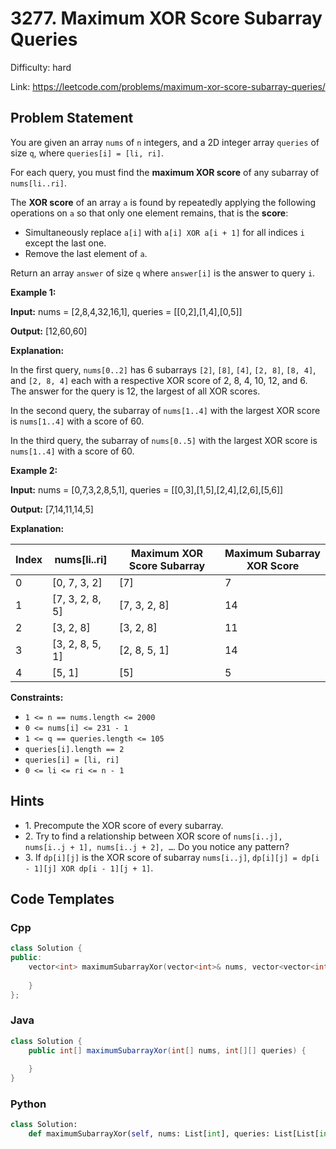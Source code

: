 # 3277. Maximum XOR Score Subarray Queries

Difficulty: hard

Link: https://leetcode.com/problems/maximum-xor-score-subarray-queries/

## Problem Statement

You are given an array `nums` of `n` integers, and a 2D integer array `queries` of size `q`, where `queries[i] = [li, ri]`.

For each query, you must find the **maximum XOR score** of any subarray of `nums[li..ri]`.

The **XOR score** of an array `a` is found by repeatedly applying the following operations on `a` so that only one element remains, that is the **score**:

* Simultaneously replace `a[i]` with `a[i] XOR a[i + 1]` for all indices `i` except the last one.
* Remove the last element of `a`.

Return an array `answer` of size `q` where `answer[i]` is the answer to query `i`.

**Example 1:**

**Input:** nums \= \[2,8,4,32,16,1], queries \= \[\[0,2],\[1,4],\[0,5]]

**Output:** \[12,60,60]

**Explanation:**

In the first query, `nums[0..2]` has 6 subarrays `[2]`, `[8]`, `[4]`, `[2, 8]`, `[8, 4]`, and `[2, 8, 4]` each with a respective XOR score of 2, 8, 4, 10, 12, and 6\. The answer for the query is 12, the largest of all XOR scores.

In the second query, the subarray of `nums[1..4]` with the largest XOR score is `nums[1..4]` with a score of 60\.

In the third query, the subarray of `nums[0..5]` with the largest XOR score is `nums[1..4]` with a score of 60\.

**Example 2:**

**Input:** nums \= \[0,7,3,2,8,5,1], queries \= \[\[0,3],\[1,5],\[2,4],\[2,6],\[5,6]]

**Output:** \[7,14,11,14,5]

**Explanation:**

| Index | nums\[li..ri] | Maximum XOR Score Subarray | Maximum Subarray XOR Score |
| --- | --- | --- | --- |
| 0 | \[0, 7, 3, 2] | \[7] | 7 |
| 1 | \[7, 3, 2, 8, 5] | \[7, 3, 2, 8] | 14 |
| 2 | \[3, 2, 8] | \[3, 2, 8] | 11 |
| 3 | \[3, 2, 8, 5, 1] | \[2, 8, 5, 1] | 14 |
| 4 | \[5, 1] | \[5] | 5 |

**Constraints:**

* `1 <= n == nums.length <= 2000`
* `0 <= nums[i] <= 231 - 1`
* `1 <= q == queries.length <= 105`
* `queries[i].length == 2`
* `queries[i] = [li, ri]`
* `0 <= li <= ri <= n - 1`

## Hints

- 1\. Precompute the XOR score of every subarray.
- 2\. Try to find a relationship between XOR score of `nums[i..j], nums[i..j + 1], nums[i..j + 2], …`. Do you notice any pattern?
- 3\. If `dp[i][j]` is the XOR score of subarray `nums[i..j]`, `dp[i][j] = dp[i - 1][j] XOR dp[i - 1][j + 1]`.

## Code Templates

### Cpp
```cpp
class Solution {
public:
    vector<int> maximumSubarrayXor(vector<int>& nums, vector<vector<int>>& queries) {
        
    }
};
```

### Java
```java
class Solution {
    public int[] maximumSubarrayXor(int[] nums, int[][] queries) {
        
    }
}
```

### Python
```python
class Solution:
    def maximumSubarrayXor(self, nums: List[int], queries: List[List[int]]) -> List[int]:
        
```

